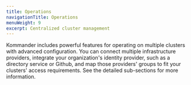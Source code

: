 ```yaml
---
title: Operations
navigationTitle: Operations
menuWeight: 9
excerpt: Centralized cluster management
---
```


Kommander includes powerful features for operating on multiple clusters with advanced configuration. You can connect multiple infrastructure providers, integrate your organization's identity provider, such as a directory service or Github, and map those providers' groups to fit your clusters' access requirements. See the detailed sub-sections for more information.
